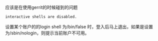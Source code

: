 应该是在使用gerrit的时候碰到的问题

```
interactive shells are disabled.
```

设置某个账户的的login shell 为/bin/false 时，登入后马上退出，如果是设置为/sbin/nologin，则提示当前账户不可用。
